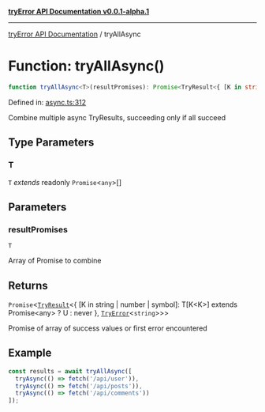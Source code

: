 [**tryError API Documentation v0.0.1-alpha.1**](../index.md)

***

[tryError API Documentation](../index.md) / tryAllAsync

# Function: tryAllAsync()

```ts
function tryAllAsync<T>(resultPromises): Promise<TryResult<{ [K in string | number | symbol]: T[K<K>] extends Promise<any> ? U : never }, TryError<string>>>;
```

Defined in: [async.ts:312](https://github.com/oconnorjohnson/tryError/blob/e3ae0308069a4fba073f4543d527ad76373db795/src/async.ts#L312)

Combine multiple async TryResults, succeeding only if all succeed

## Type Parameters

### T

`T` *extends* readonly `Promise`\<`any`\>[]

## Parameters

### resultPromises

`T`

Array of Promise<TryResult> to combine

## Returns

`Promise`\<[`TryResult`](../type-aliases/TryResult.md)\<\{ \[K in string \| number \| symbol\]: T\[K\<K\>\] extends Promise\<any\> ? U : never \}, [`TryError`](../interfaces/TryError.md)\<`string`\>\>\>

Promise of array of success values or first error encountered

## Example

```typescript
const results = await tryAllAsync([
  tryAsync(() => fetch('/api/user')),
  tryAsync(() => fetch('/api/posts')),
  tryAsync(() => fetch('/api/comments'))
]);
```
